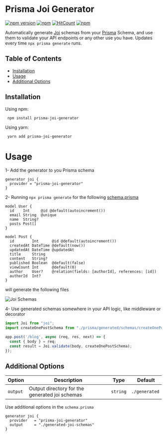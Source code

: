 # Prisma Joi Generator

[![npm version](https://badge.fury.io/js/prisma-joi-generator.svg)](https://badge.fury.io/js/prisma-joi-generator)
[![npm](https://img.shields.io/npm/dt/prisma-joi-generator.svg)](https://www.npmjs.com/package/prisma-joi-generator)
[![HitCount](https://hits.dwyl.com/omar-dulaimi/prisma-joi-generator.svg?style=flat)](http://hits.dwyl.com/omar-dulaimi/prisma-joi-generator)
[![npm](https://img.shields.io/npm/l/prisma-joi-generator.svg)](LICENSE)

Automatically generate [Joi](https://joi.dev/api) schemas from your [Prisma](https://github.com/prisma/prisma) Schema, and use them to validate your API endpoints or any other use you have. Updates every time `npx prisma generate` runs.

## Table of Contents

- [Installation](#installing)
- [Usage](#usage)
- [Additional Options](#additional-options)

## Installation

Using npm:

```bash
 npm install prisma-joi-generator
```

Using yarn:

```bash
 yarn add prisma-joi-generator
```

# Usage

1- Add the generator to you Prisma schema

```prisma
generator joi {
  provider = "prisma-joi-generator"
}
```

2- Running `npx prisma generate` for the following [schema.prisma](https://github.com/omar-dulaimi/prisma-joi-generator/blob/master/prisma/schema.prisma)

```prisma
model User {
  id    Int     @id @default(autoincrement())
  email String  @unique
  name  String?
  posts Post[]
}

model Post {
  id        Int      @id @default(autoincrement())
  createdAt DateTime @default(now())
  updatedAt DateTime @updatedAt
  title     String
  content   String?
  published Boolean  @default(false)
  viewCount Int      @default(0)
  author    User?    @relation(fields: [authorId], references: [id])
  authorId  Int?
}
```

will generate the following files

![Joi Schemas](https://raw.githubusercontent.com/omar-dulaimi/prisma-joi-generator/master/joiSchemas.png)


4- Use generated schemas somewhere in your API logic, like middleware or decorator

```ts
import Joi from "joi";
import createOnePostSchema from "./prisma/generated/schemas/createOnePost.schema.ts";

app.post('/blog', async (req, res, next) => { 
  const { body } = req; 
  const result = Joi.validate(body, createOnePostSchema); 
});
```

## Additional Options

| Option                |  Description                                    | Type      |  Default      |
| --------------------- | ----------------------------------------------- | --------- | ------------- |
| `output`              | Output directory for the generated joi schemas  | `string`  | `./generated` |


Use additional options in the `schema.prisma`

```prisma
generator joi {
  provider   = "prisma-joi-generator"
  output     = "./generated-joi-schemas"
}
```
